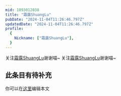 ```yaml
---
mid: 1093012038
title: "霜露ShuangLu"
pubDate: "2024-11-04T11:26:46.797Z"
updatedDate: "2024-11-04T11:26:46.797Z"
profile:
  {
    Nickname: ["霜露ShuangLu"],
  }
---
```


关注[霜露ShuangLu](https://space.bilibili.com/1093012038)谢谢喵~ 关注[霜露ShuangLu](https://space.bilibili.com/1093012038)谢谢喵~

## 此条目有待补充
你可以在[这里](https://github.com/Yuhanawa/VTuber.ICU/edit/master/src/content/v/霜露ShuangLu/index.md)编辑本文
